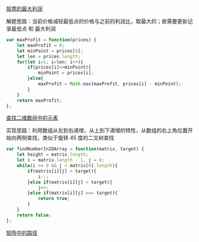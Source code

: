 [股票的最大利润](https://leetcode-cn.com/problems/gu-piao-de-zui-da-li-run-lcof/solution/)

解题思路：当前价格减轻最低点的价格与之前的利润比，取最大的；故需要更新记录最低点 和 最大利润

```javascript
var maxProfit = function(prices) {
    let maxProfit = 0;
    let minPoint = prices[0];
    let len = prices.length;
    for(let i=1; i<len; i++){
        if(prices[i]<=minPoint){
            minPoint = prices[i];
        }else{
            maxProfit = Math.max(maxProfit, prices[i] - minPoint);
        }
    }
    return maxProfit;
};
```

[查找二维数组中的元素](https://leetcode-cn.com/problems/er-wei-shu-zu-zhong-de-cha-zhao-lcof/)

实现思路：利用数组从左到右递增，从上到下递增的特性，从数组的右上角位置开始向两侧查找，类似于旋转 45 度的二叉树查找

```javascript
var findNumberIn2DArray = function(matrix, target) {
    let height = matrix.length;
    let i = matrix.length - 1, j = 0;
    while(i >= 0 && j < matrix[0].length){
        if(matrix[i][j] > target){
            i--;
        }else if(matrix[i][j] < target){
            j++;
        }else if(matrix[i][j] === target){
            return true;
        }
    }
    return false;
};
```

[矩阵中的路径](https://leetcode-cn.com/problems/ju-zhen-zhong-de-lu-jing-lcof/solution/)

```javascript

```
